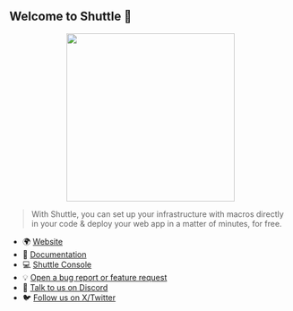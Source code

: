 ## Welcome to Shuttle 👋

<p align="center">
<img width="300" src="https://raw.githubusercontent.com/shuttle-hq/shuttle/master/assets/logo-rectangle-transparent.png"/>
</p>

> With Shuttle, you can set up your infrastructure with macros directly in your code & deploy your web app in a matter of minutes, for free.

* 🌍 [Website](https://www.shuttle.dev)
* 📃 [Documentation](https://docs.shuttle.dev)
* 💻 [Shuttle Console](https://console.shuttle.dev)
* 💡 [Open a bug report or feature request](https://github.com/shuttle-hq/shuttle/issues/new/choose)
* 💬 [Talk to us on Discord](https://discord.gg/shuttle)
* 🐦 [Follow us on X/Twitter](https://x.com/shuttle_dev)

